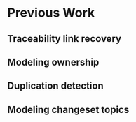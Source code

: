# Previous Work

## Traceability link recovery

## Modeling ownership

## Duplication detection

<!--
    relates to triage steps
-->

## Modeling changeset topics

